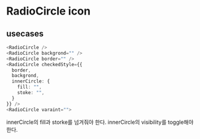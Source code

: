 # RadioCircle icon

## usecases

```ts
<RadioCircle />
<RadioCircle backgrond="" />
<RadioCircle border="" />
<RadioCircle checkedStyle={{
  border,
  backgrond,
  innerCircle: {
    fill: "",
    stoke: "",
  }
}} />
<RadioCircle varaint="">
```

innerCircle의 fill과 storke를 넘겨줘야 한다.
innerCircle의 visibility를 toggle해야 한다.
